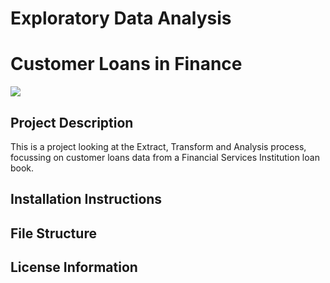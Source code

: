 # Exploratory Data Analysis 
# Customer Loans in Finance

![](image-1.png)


## Project Description
This is a project looking at the Extract, Transform and Analysis process, focussing on customer loans data from a Financial Services Institution loan book.




## Installation Instructions





## File Structure






## License Information





